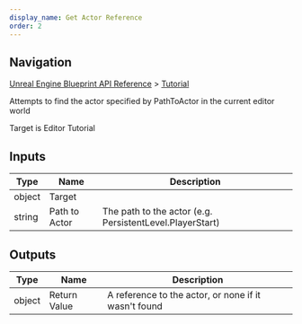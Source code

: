 ```yaml
---
display_name: Get Actor Reference
order: 2
---
```

## Navigation

[Unreal Engine Blueprint API Reference](https://dev.epicgames.com/documentation/en-us/unreal-engine/BlueprintAPI) > [Tutorial](https://dev.epicgames.com/documentation/en-us/unreal-engine/BlueprintAPI/Tutorial)

Attempts to find the actor specified by PathToActor in the current editor world

Target is Editor Tutorial

## Inputs

| Type | Name | Description |
| --- | --- | --- |
| object | Target |  |
| string | Path to Actor | The path to the actor (e.g. PersistentLevel.PlayerStart) |

## Outputs

| Type | Name | Description |
| --- | --- | --- |
| object | Return Value | A reference to the actor, or none if it wasn't found |
